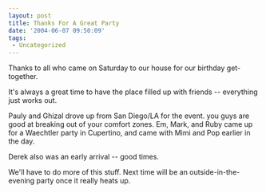 ```yaml
---
layout: post
title: Thanks For A Great Party
date: '2004-06-07 09:50:09'
tags:
 - Uncategorized
---
```


Thanks to all who came on Saturday to our house for
our birthday get-together.

It's always a great time to have the place filled up
with friends -- everything just works out.

Pauly and Ghizal drove up from San Diego/LA for the
event. you guys are good at breaking out of your
comfort zones.
Em, Mark, and Ruby came up for a Waechtler party in
Cupertino, and came with Mimi and Pop earlier in the
day.

Derek also was an early arrival -- good times.

We'll have to do more of this stuff. Next time will
be an outside-in-the-evening party once it really
heats up.
